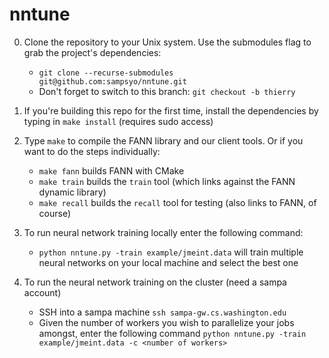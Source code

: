 # nntune

0. Clone the repository to your Unix system. Use the submodules flag to grab the project's dependencies:
    * `git clone --recurse-submodules git@github.com:sampsyo/nntune.git`
    * Don't forget to switch to this branch: `git checkout -b thierry`

1. If you're building this repo for the first time, install the dependencies by typing in `make install` (requires sudo access)

2. Type `make` to compile the FANN library and our client tools. Or if you want to do the steps individually:
    * `make fann` builds FANN with CMake
    * `make train` builds the `train` tool (which links against the FANN dynamic library)
    * `make recall` builds the `recall` tool for testing (also links to FANN, of course)

3. To run neural network training locally enter the following command:
    * `python nntune.py -train example/jmeint.data` will train multiple neural networks on your local machine and select the best one

4. To run the neural network training on the cluster (need a sampa account)
    * SSH into a sampa machine `ssh sampa-gw.cs.washington.edu`
    * Given the number of workers you wish to parallelize your jobs amongst, enter the following command `python nntune.py -train example/jmeint.data -c <number of workers>`


